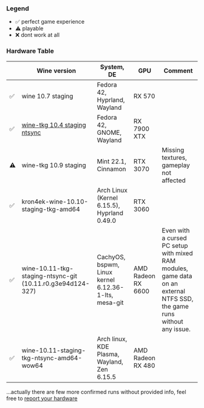 ### Legend

- ✅ perfect game experience
- ⚠️ playable 
- ❌ dont work at all

### Hardware Table

| | Wine version | System, DE | GPU | Comment |
|-|--------------|------------|-----|---------|
| ✅ | wine 10.7 staging | Fedora 42, Hyprland, Wayland | RX 570 | 
| ✅ | [wine-tkg 10.4 staging ntsync](https://github.com/future-XD/wine-tkg-staging-ntsync-git) | Fedora 42, GNOME, Wayland | RX 7900 XTX | 
| ⚠️ | wine-tkg 10.9 staging | Mint 22.1, Cinnamon | RTX 3070 | Missing textures, gameplay not affected |
| ✅ | kron4ek-wine-10.10-staging-tkg-amd64 | Arch Linux (Kernel 6.15.5), Hyprland 0.49.0 | RTX 3060 |
| ✅ | wine-10.11-tkg-staging-ntsync-git (10.11.r0.g3e94d124-327) | CachyOS, bspwm, Linux kernel 6.12.36-1-lts, mesa-git | AMD Radeon RX 6600 | Even with a cursed PC setup with mixed RAM modules, game data on an external NTFS SSD, the game runs without any issue.
| ✅ | wine-10.11-staging-tkg-ntsync-amd64-wow64 | Arch linux, KDE Plasma, Wayland, Zen 6.15.5 | AMD Radeon RX 480 |

...actually there are few more confirmed runs without provided info, feel free to [report your hardware](https://github.com/aamaanaa/strinova-linux/issues/new/choose)
